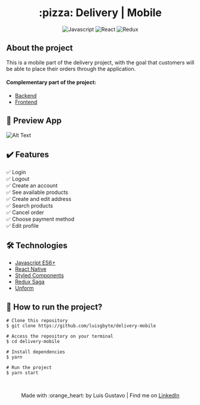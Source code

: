 <div align="center">
  <h1> :pizza: Delivery | Mobile</h1>

  ![Javascript](https://img.shields.io/badge/-Javascript-black?style=flat-square&logo=javascript)
  ![React](https://img.shields.io/badge/-React-black?style=flat-square&logo=react)
  ![Redux](https://img.shields.io/badge/-Redux-black?style=flat-square&logo=redux)
</div>

## About the project
This is a mobile part of the delivery project, with the goal that customers will be able to place their orders through the application.

#### Complementary part of the project:
- [Backend](https://github.com/luisgbyte/delivery-backend)
- [Frontend](https://github.com/luisgbyte/delivery-web)

## :eyes: Preview App

![Alt Text]()

## :heavy_check_mark: Features
:white_check_mark: Login <br/>
:white_check_mark: Logout <br/>
:white_check_mark: Create an account <br/>
:white_check_mark: See available products <br/>
:white_check_mark: Create and edit address <br/>
:white_check_mark: Search products <br/>
:white_check_mark: Cancel order <br/>
:white_check_mark: Choose payment method <br/>
:white_check_mark: Edit profile <br/>

## :hammer_and_wrench: Technologies
- [Javascript ES6+](https://developer.mozilla.org/pt-BR/docs/Web/JavaScript)
- [React Native](https://reactnative.dev/)
- [Styled Components](https://styled-components.com/)
- [Redux Saga](https://redux-saga.js.org/)
- [Unform](https://unform.dev/)

## :game_die: How to run the project?
```
# Clone this repository
$ git clone https://github.com/luisgbyte/delivery-mobile

# Access the repository on your terminal
$ cd delivery-mobile

# Install dependencies
$ yarn

# Run the project
$ yarn start
```
<br/>
<p align="center">Made with :orange_heart: by Luis Gustavo | Find me on <a href="https://www.linkedin.com/in/luis-gustavo-soares/">LinkedIn</a></p>
